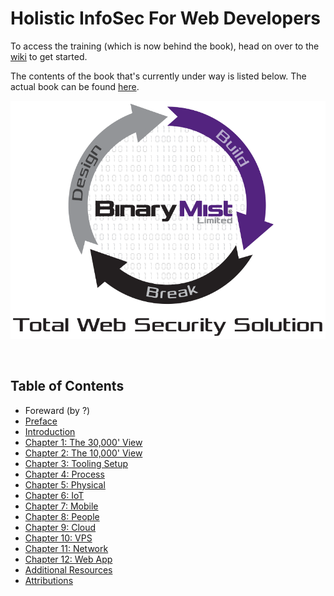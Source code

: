 # Holistic InfoSec For Web Developers

To access the training (which is now behind the book), head on over to the [wiki](https://github.com/binarymist/HolisticInfoSec-For-WebDevelopers/wiki/BinaryMist-Approach-To-Threat-Modelling) to get started.

The contents of the book that's currently under way is listed below. The actual book can be found [here](https://leanpub.com/holistic-infosec-for-web-developers).

[![BinaryMist Limited](manuscript/images/BM-DesignBuildBreak.png)](http://binarymist.net/)

<br>

## Table of Contents

* Foreward (by ?)
* [Preface](manuscript/markdown/front/preface.md)
* [Introduction](manuscript/markdown/front/introduction.md)
* [Chapter 1: The 30,000' View](manuscript/markdown/main/chapter1.md)
* [Chapter 2: The 10,000' View](manuscript/markdown/main/chapter2.md)
* [Chapter 3: Tooling Setup](manuscript/markdown/main/chapter3.md)
* [Chapter 4: Process](manuscript/markdown/main/chapter4.md)
* [Chapter 5: Physical](manuscript/markdown/main/chapter5.md)
* [Chapter 6: IoT](manuscript/markdown/main/chapter6.md)
* [Chapter 7: Mobile](manuscript/markdown/main/chapter7.md)
* [Chapter 8: People](manuscript/markdown/main/chapter8.md)
* [Chapter 9: Cloud](manuscript/markdown/main/chapter9.md)
* [Chapter 10: VPS](manuscript/markdown/main/chapter10.md)
* [Chapter 11: Network](manuscript/markdown/main/chapter11.md)
* [Chapter 12: Web App](manuscript/markdown/main/chapter12.md)
* [Additional Resources](manuscript/markdown/back/additional-resources.md)
* [Attributions](manuscript/markdown/back/attributions.md)


